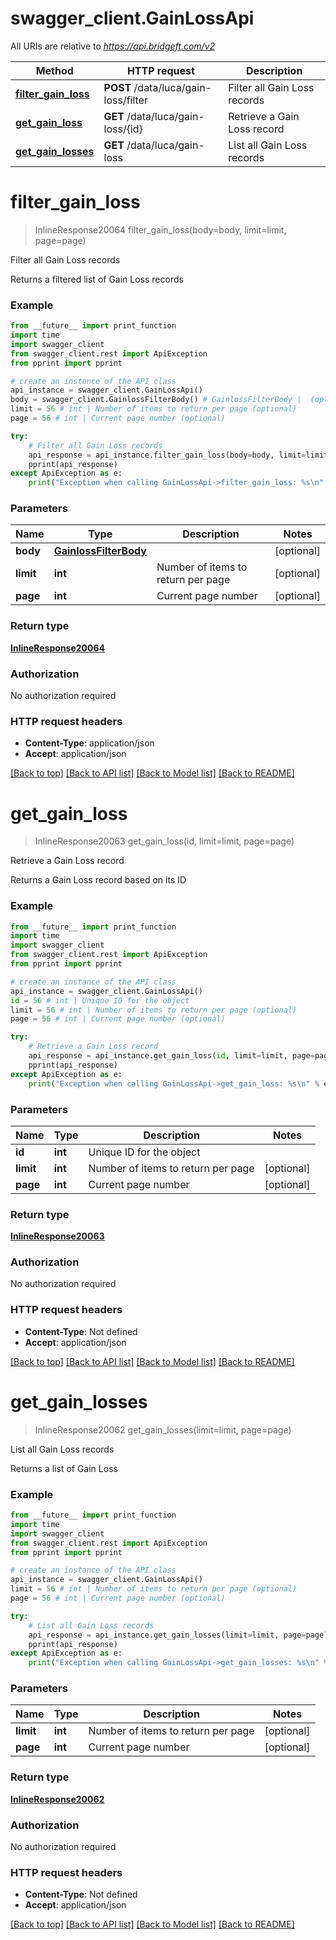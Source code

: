 # swagger_client.GainLossApi

All URIs are relative to *https://api.bridgeft.com/v2*

Method | HTTP request | Description
------------- | ------------- | -------------
[**filter_gain_loss**](GainLossApi.md#filter_gain_loss) | **POST** /data/luca/gain-loss/filter | Filter all Gain Loss records
[**get_gain_loss**](GainLossApi.md#get_gain_loss) | **GET** /data/luca/gain-loss/{id} | Retrieve a Gain Loss record
[**get_gain_losses**](GainLossApi.md#get_gain_losses) | **GET** /data/luca/gain-loss | List all Gain Loss records

# **filter_gain_loss**
> InlineResponse20064 filter_gain_loss(body=body, limit=limit, page=page)

Filter all Gain Loss records

Returns a filtered list of Gain Loss records

### Example
```python
from __future__ import print_function
import time
import swagger_client
from swagger_client.rest import ApiException
from pprint import pprint

# create an instance of the API class
api_instance = swagger_client.GainLossApi()
body = swagger_client.GainlossFilterBody() # GainlossFilterBody |  (optional)
limit = 56 # int | Number of items to return per page (optional)
page = 56 # int | Current page number (optional)

try:
    # Filter all Gain Loss records
    api_response = api_instance.filter_gain_loss(body=body, limit=limit, page=page)
    pprint(api_response)
except ApiException as e:
    print("Exception when calling GainLossApi->filter_gain_loss: %s\n" % e)
```

### Parameters

Name | Type | Description  | Notes
------------- | ------------- | ------------- | -------------
 **body** | [**GainlossFilterBody**](GainlossFilterBody.md)|  | [optional] 
 **limit** | **int**| Number of items to return per page | [optional] 
 **page** | **int**| Current page number | [optional] 

### Return type

[**InlineResponse20064**](InlineResponse20064.md)

### Authorization

No authorization required

### HTTP request headers

 - **Content-Type**: application/json
 - **Accept**: application/json

[[Back to top]](#) [[Back to API list]](../README.md#documentation-for-api-endpoints) [[Back to Model list]](../README.md#documentation-for-models) [[Back to README]](../README.md)

# **get_gain_loss**
> InlineResponse20063 get_gain_loss(id, limit=limit, page=page)

Retrieve a Gain Loss record

Returns a Gain Loss record based on its ID

### Example
```python
from __future__ import print_function
import time
import swagger_client
from swagger_client.rest import ApiException
from pprint import pprint

# create an instance of the API class
api_instance = swagger_client.GainLossApi()
id = 56 # int | Unique ID for the object
limit = 56 # int | Number of items to return per page (optional)
page = 56 # int | Current page number (optional)

try:
    # Retrieve a Gain Loss record
    api_response = api_instance.get_gain_loss(id, limit=limit, page=page)
    pprint(api_response)
except ApiException as e:
    print("Exception when calling GainLossApi->get_gain_loss: %s\n" % e)
```

### Parameters

Name | Type | Description  | Notes
------------- | ------------- | ------------- | -------------
 **id** | **int**| Unique ID for the object | 
 **limit** | **int**| Number of items to return per page | [optional] 
 **page** | **int**| Current page number | [optional] 

### Return type

[**InlineResponse20063**](InlineResponse20063.md)

### Authorization

No authorization required

### HTTP request headers

 - **Content-Type**: Not defined
 - **Accept**: application/json

[[Back to top]](#) [[Back to API list]](../README.md#documentation-for-api-endpoints) [[Back to Model list]](../README.md#documentation-for-models) [[Back to README]](../README.md)

# **get_gain_losses**
> InlineResponse20062 get_gain_losses(limit=limit, page=page)

List all Gain Loss records

Returns a list of Gain Loss

### Example
```python
from __future__ import print_function
import time
import swagger_client
from swagger_client.rest import ApiException
from pprint import pprint

# create an instance of the API class
api_instance = swagger_client.GainLossApi()
limit = 56 # int | Number of items to return per page (optional)
page = 56 # int | Current page number (optional)

try:
    # List all Gain Loss records
    api_response = api_instance.get_gain_losses(limit=limit, page=page)
    pprint(api_response)
except ApiException as e:
    print("Exception when calling GainLossApi->get_gain_losses: %s\n" % e)
```

### Parameters

Name | Type | Description  | Notes
------------- | ------------- | ------------- | -------------
 **limit** | **int**| Number of items to return per page | [optional] 
 **page** | **int**| Current page number | [optional] 

### Return type

[**InlineResponse20062**](InlineResponse20062.md)

### Authorization

No authorization required

### HTTP request headers

 - **Content-Type**: Not defined
 - **Accept**: application/json

[[Back to top]](#) [[Back to API list]](../README.md#documentation-for-api-endpoints) [[Back to Model list]](../README.md#documentation-for-models) [[Back to README]](../README.md)

